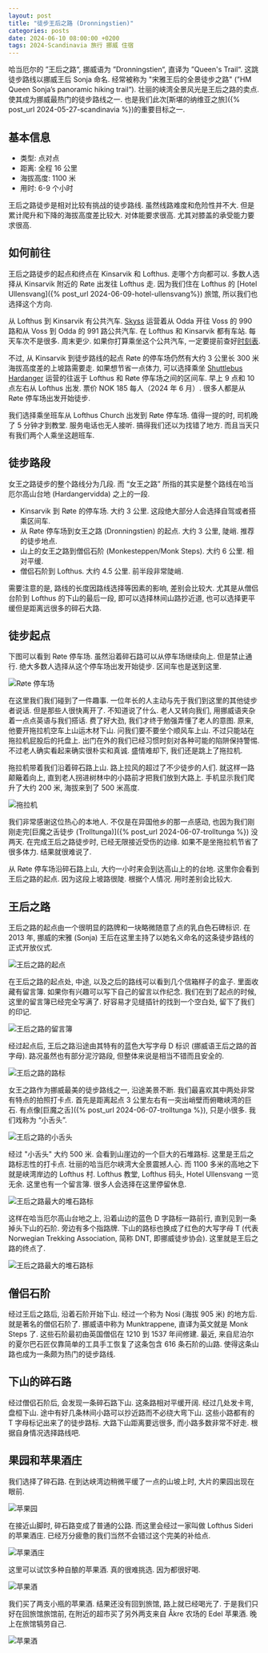 ```yaml
---
layout: post
title: "徒步王后之路 (Dronningstien)"
categories: posts
date: 2024-06-10 08:00:00 +0200
tags: 2024-Scandinavia 旅行 挪威 住宿
---
```


哈当厄尔的 ”王后之路“, 挪威语为 ”Dronningstien“, 直译为 ”Queen's Trail“. 这跳徒步路线以挪威王后 Sonja 命名. 经常被称为 "宋雅王后的全景徒步之路" (”HM Queen Sonja’s panoramic hiking trail“). 壮丽的峡湾全景风光是王后之路的卖点. 使其成为挪威最热门的徒步路线之一. 也是我们此次[斯堪的纳维亚之旅]({% post_url 2024-05-27-scandinavia %})的重要目标之一.

## 基本信息

* 类型: 点对点
* 距离: 全程 16 公里
* 海拔高度: 1100 米
* 用时: 6-9 个小时

王后之路徒步是相对比较有挑战的徒步路线. 虽然线路难度和危险性并不大. 但是累计爬升和下降的海拔高度差比较大. 对体能要求很高. 尤其对膝盖的承受能力要求很高.

## 如何前往

王后之路徒步的起点和终点在 Kinsarvik 和 Lofthus. 走哪个方向都可以. 多数人选择从 Kinsarvik 附近的 Røte 出发往 Lofthus 走. 因为我们住在 Lofthus 的 [Hotel Ullensvang]({% post_url 2024-06-09-hotel-ullensvang%}) 旅馆, 所以我们也选择这个方向.

从 Lofthus 到 Kinsarvik 有公共汽车. [Skyss](https://www.skyss.no/en/) 运营着从 Odda 开往 Voss 的 990 路和从 Voss 到 Odda 的 991 路公共汽车. 在 Lofthus 和 Kinsarvik 都有车站. 每天车次不是很多. 周末更少. 如果你打算乘坐这个公共汽车, 一定要提前查好[时刻表](https://www.skyss.no/globalassets/reise/rutetabellar/buss/haustruter/hardanger-og-voss/990.pdf).

不过, 从 Kinsarvik 到徒步路线的起点 Røte 的停车场仍然有大约 3 公里长 300 米海拔高度差的上坡路需要走. 如果想节省一点体力, 可以选择乘坐 [Shuttlebus Hardanger](https://www.shuttlebushardanger.no/) 运营的往返于 Lofthus 和 Røte 停车场之间的区间车. 早上 9 点和 10 点左右从 Lofthus 出发. 票价 NOK 185 每人（2024 年 6 月）. 很多人都是从 Røte 停车场出发开始徒步.

我们选择乘坐班车从 Lofthus Church 出发到 Røte 停车场. 值得一提的时, 司机晚了 5 分钟才到教堂. 服务电话也无人接听. 搞得我们还以为找错了地方. 而且当天只有我们两个人乘坐这趟班车.

## 徒步路段

女王之路徒步的整个路线分为几段. 而 “女王之路” 所指的其实是整个路线在哈当厄尔高山台地 (Hardangervidda) 之上的一段.

* Kinsarvik 到 Røte 的停车场. 大约 3 公里. 这段绝大部分人会选择自驾或者搭乘区间车.
* 从 Røte 停车场到女王之路 (Dronningstien) 的起点. 大约 3 公里, 陡峭. 推荐的徒步地点.
* 山上的女王之路到僧侣石阶 (Monkesteppen/Monk Steps). 大约 6 公里. 相对平缓.
* 僧侣石阶到 Lofthus. 大约 4.5 公里. 前半段非常陡峭.

需要注意的是, 路线的长度因路线选择等因素的影响, 差别会比较大. 尤其是从僧侣台阶到 Lofthus 的下山的最后一段, 即可以选择林间山路抄近道, 也可以选择更平缓但是距离远很多的碎石大路. 

## 徒步起点

下图可以看到 Røte 停车场. 虽然沿着碎石路可以从停车场继续向上. 但是禁止通行. 绝大多数人选择从这个停车场出发开始徒步. 区间车也是送到这里.

![Røte 停车场](/assets/images/2024/scandinavia/dronningstien/røte-parking.jpeg)

在这里我们我们碰到了一件趣事. 一位年长的人主动与先于我们到这里的其他徒步者说话. 但是那些人很快离开了. 不知道说了什么. 老人又转向我们, 用挪威语夹杂着一点点英语与我们搭话. 费了好大劲, 我们才终于勉强弄懂了老人的意图. 原来, 他要开拖拉机空车上山运木材下山. 问我们要不要坐个顺风车上山. 不过只能站在拖拉机屁股后的托盘上. 出门在外的我们已经习惯时刻对各种可能的陷阱保持警惕. 不过老人确实看起来确实很朴实和真诚. 盛情难却下, 我们还是跳上了拖拉机. 

拖拉机带着我们沿着碎石路上山. 路上拉风的超过了不少徒步的人们. 就这样一路颠簸着向上, 直到老人拐进树林中的小路前才把我们放到大路上. 手机显示我们爬升了大约 200 米, 海拔来到了 500 米高度. 

![拖拉机](/assets/images/2024/scandinavia/dronningstien/tractor.jpeg)

我们非常感谢这位热心的本地人. 不仅是在异国他乡的那一点感动, 也因为我们刚刚走完[巨魔之舌徒步 (Trolltunga)]({% post_url 2024-06-07-trolltunga %}) 没两天. 在完成王后之路徒步时, 已经无限接近受伤的边缘. 如果不是坐拖拉机节省了很多体力. 结果就很难说了.

从 Røte 停车场沿碎石路上山, 大约一小时来会到达高山上的的台地. 这里你会看到王后之路的起点. 因为这段上坡路很陡. 根据个人情况. 用时差别会比较大.

## 王后之路

王后之路的起点由一个很明显的路牌和一块略微随意了点的乳白色石碑标识. 在 2013 年, 挪威的宋雅 (Sonja) 王后在这里主持了以她名义命名的这条徒步路线的正式开放仪式.

![王后之路的起点](/assets/images/2024/scandinavia/dronningstien/trail-start.jpeg)

在王后之路的起点处, 中途, 以及之后的路线可以看到几个信箱样子的盒子. 里面收藏有留言簿. 如果你有兴趣可以写下自己的留言以作纪念. 我们在到了起点的时候, 这里的留言簿已经完全写满了. 好容易才见缝插针的找到一个空白处, 留下了我们的印记.

![王后之路的留言簿](/assets/images/2024/scandinavia/dronningstien/guestbook.jpeg)

经过起点后, 王后之路沿途由其特有的蓝色大写字母 D 标识 (挪威语王后之路的首字母). 路况虽然也有部分泥泞路段, 但整体来说是相当不错而且安全的.

![王后之路的路标](/assets/images/2024/scandinavia/dronningstien/trail-marker.jpeg)

女王之路作为挪威最美的徒步路线之一, 沿途美景不断. 我们最喜欢其中两处非常有特点的拍照打卡点. 首先是距离起点 3 公里左右有一突出峭壁而俯瞰峡湾的巨石. 有点像[巨魔之舌]({% post_url 2024-06-07-trolltunga %}), 只是小很多. 我们戏称为 “小舌头”. 

![王后之路的小舌头](/assets/images/2024/scandinavia/dronningstien/rock-formation.jpeg)

经过 "小舌头" 大约 500 米. 会看到山崖边的一个巨大的石堆路标. 这里是王后之路标志性的打卡点. 壮丽的哈当厄尔峡湾大全景震撼人心. 而 1100 多米的高地之下就是峡湾岸边的 Lofthus 村. Lofthus 教堂, Lofthus 码头, Hotel Ullensvang 一览无余. 这里也有一个留言簿. 很多人会选择在这里停留休息.

![王后之路最大的堆石路标](/assets/images/2024/scandinavia/dronningstien/cairn.jpeg)

这样在哈当厄尔高山台地之上, 沿着山边的蓝色 D 字路标一路前行, 直到见到一条掉头下山的石阶. 旁边有多个指路牌. 下山的路标也换成了红色的大写字母 T (代表 Norwegian Trekking Association, 简称 DNT, 即挪威徒步协会). 这里就是王后之路的终点了.

![王后之路最大的堆石路标](/assets/images/2024/scandinavia/dronningstien/trail-end.jpeg)

## 僧侣石阶

经过王后之路后, 沿着石阶开始下山. 经过一个称为 Nosi (海拔 905 米) 的地方后. 就是著名的僧侣石阶了. 挪威语中称为 Munktrappene, 直译为英文就是 Monk Steps 了. 这些石阶最初由英国僧侣在 1210 到 1537 年间修建. 最近, 来自尼泊尔的夏尔巴石匠仅靠简单的工具手工恢复了这条包含 616 条石阶的山路. 使得这条山路也成为一条颇为热门的徒步路线.

## 下山的碎石路

经过僧侣石阶后, 会发现一条碎石路下山. 这条路相对平缓开阔. 经过几处发卡弯, 盘桓下山. 途中有好几条林间小路可以抄近路而不必绕大弯下山. 这些小路都有的 T 字母标记出来了的徒步路标. 大路下山距离要远很多, 而小路多数非常不好走. 根据自身情况选择路线吧.

## 果园和苹果酒庄

我们选择了碎石路. 在到达峡湾边稍微平缓了一点的山坡上时, 大片的果园出现在眼前. 

![苹果园](/assets/images/2024/scandinavia/dronningstien/apples.jpeg)

在接近山脚时, 碎石路变成了普通的公路. 而这里会经过一家叫做 Lofthus Sideri 的苹果酒庄. 已经万分疲惫的我们当然不会错过这个完美的补给点. 

![苹果酒庄](/assets/images/2024/scandinavia/dronningstien/lofthus-sideri.jpeg)

这里可以试饮多种自酿的苹果酒. 真的很难挑选. 因为都很好喝.

![苹果酒](/assets/images/2024/scandinavia/dronningstien/ciders.jpeg)

我们买了两支小瓶的苹果酒. 结果还没有回到旅馆, 路上就已经喝光了. 于是我们只好在回旅馆旅馆前, 在附近的超市买了另外两支来自 Åkre 农场的 Edel 苹果酒. 晚上在旅馆犒劳自己.

![苹果酒](/assets/images/2024/scandinavia/dronningstien/edel.jpeg)
